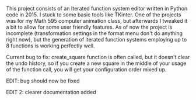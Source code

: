This project consists of an Iterated function system editor written in Python code in 2015.  I stuck to some basic tools like TKinter.  One of the projects was for my Math 595 computer animation class, but afterwards I tweaked it a bit to allow for some user friendly features.  As of now the project is incomplete (transformation settings in the format menu don't do anything right now), but the generation of iterated function systems employing up to 8 functions is working perfectly well.  

Current bug to fix: create_square function is often called, but it doesn't clear the undo history, so if you create a new square in the middle of your usage of the function call, you will get your configuration order mixed up. 

EDIT: bug should now be fixed

EDIT 2: clearer documentation added
